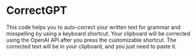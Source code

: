 # CorrectGPT
This code helps you to auto-correct your written text for grammar and misspelling by using a keyboard shortcut. Your clipboard will be corrected using the OpenAI API after you press the customizable shortcut. The corrected text will be in your clipboard, and you just need to paste it.
